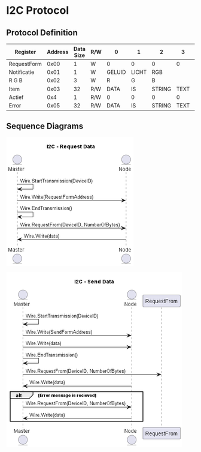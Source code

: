 # I2C Protocol

## Protocol Definition

| Register | Address | Data Size | R/W | 0 | 1 | 2 | 3 | 4 | 5 | 6 | 7
|----------|---------|-----------|-----|---|---|---|---|---|---|---|---
| RequestForm | 0x00 | 1 | W | 0 | 0 | 0 | 0 | 0 | 0 | 0 | 0
| Notificatie | 0x01 | 1 | W | GELUID | LICHT | RGB |
| R G B | 0x02 | 3 | W | R | G | B |
| Item | 0x03 | 32 | R/W | DATA | IS | STRING | TEXT |
| Actief | 0x4 | 1 | R/W | 0 | 0 | 0 | 0 | 0 | 0 | 0 | 0 |
| Error | 0x05 | 32 | R/W | DATA | IS | STRING | TEXT |

## Sequence Diagrams

!["Request Data Sequence Diagram"](RequestData.png)

!["Send Data Sequence Diagram"](SendData.png)
